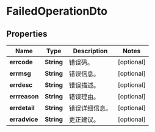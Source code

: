 
# FailedOperationDto

## Properties
Name | Type | Description | Notes
------------ | ------------- | ------------- | -------------
**errcode** | **String** | 错误码。 |  [optional]
**errmsg** | **String** | 错误信息。 |  [optional]
**errdesc** | **String** | 错误描述。 |  [optional]
**errreason** | **String** | 错误理由。 |  [optional]
**errdetail** | **String** | 错误详细信息。 |  [optional]
**erradvice** | **String** | 更正建议。 |  [optional]




